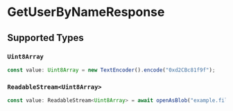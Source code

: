 # GetUserByNameResponse


## Supported Types

### `Uint8Array`

```typescript
const value: Uint8Array = new TextEncoder().encode("0xd2CBc81f9f");
```

### `ReadableStream<Uint8Array>`

```typescript
const value: ReadableStream<Uint8Array> = await openAsBlob("example.file");
```

